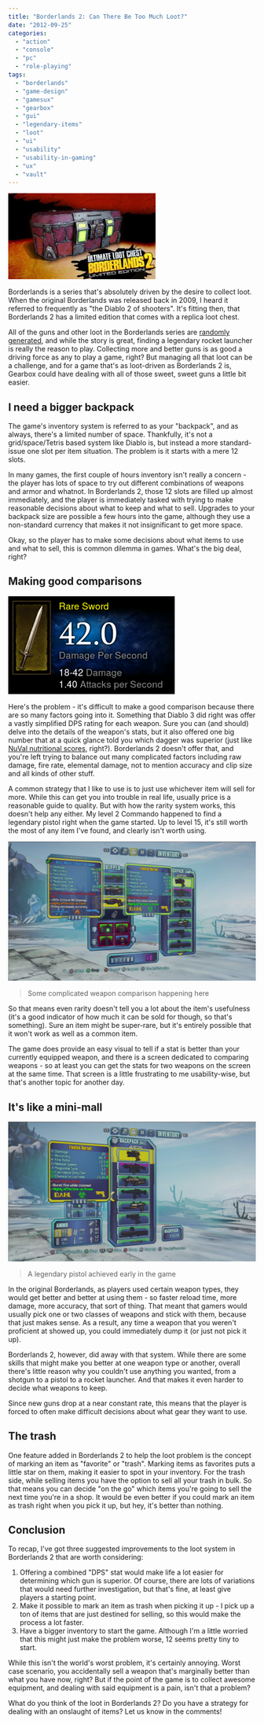 ```yaml
---
title: "Borderlands 2: Can There Be Too Much Loot?"
date: "2012-09-25"
categories: 
  - "action"
  - "console"
  - "pc"
  - "role-playing"
tags: 
  - "borderlands"
  - "game-design"
  - "gamesux"
  - "gearbox"
  - "gui"
  - "legendary-items"
  - "loot"
  - "ui"
  - "usability"
  - "usability-in-gaming"
  - "ux"
  - "vault"
---
```


![](images/lootchest-300x175.jpg "lootchest")

Borderlands is a series that's absolutely driven by the desire to collect loot. When the original Borderlands was released back in 2009, I heard it referred to frequently as "the Diablo 2 of shooters". It's fitting then, that Borderlands 2 has a limited edition that comes with a replica loot chest.

All of the guns and other loot in the Borderlands series are [randomly generated](http://borderlands.wikia.com/wiki/Weapons), and while the story is great, finding a legendary rocket launcher is really the reason to play. Collecting more and better guns is as good a driving force as any to play a game, right? But managing all that loot can be a challenge, and for a game that's as loot-driven as Borderlands 2 is, Gearbox could have dealing with all of those sweet, sweet guns a little bit easier.

## I need a bigger backpack

The game's inventory system is referred to as your "backpack", and as always, there's a limited number of space. Thankfully, it's not a grid/space/Tetris based system like Diablo is, but instead a more standard-issue one slot per item situation. The problem is it starts with a mere 12 slots.

In many games, the first couple of hours inventory isn't really a concern - the player has lots of space to try out different combinations of weapons and armor and whatnot. In Borderlands 2, those 12 slots are filled up almost immediately, and the player is immediately tasked with trying to make reasonable decisions about what to keep and what to sell. Upgrades to your backpack size are possible a few hours into the game, although they use a non-standard currency that makes it not insignificant to get more space.

Okay, so the player has to make some decisions about what items to use and what to sell, this is common dilemma in games. What's the big deal, right?

## Making good comparisons

![](images/ah-average-damage-cropped-more.png "ah - average damage cropped more")

Here's the problem - it's difficult to make a good comparison because there are so many factors going into it. Something that Diablo 3 did right was offer a vastly simplified DPS rating for each weapon. Sure you can (and should) delve into the details of the weapon's stats, but it also offered one big number that at a quick glance told you which dagger was superior (just like [NuVal nutritional scores](http://www.nuval.com/), right?). Borderlands 2 doesn't offer that, and you're left trying to balance out many complicated factors including raw damage, fire rate, elemental damage, not to mention accuracy and clip size and all kinds of other stuff.

A common strategy that I like to use is to just use whichever item will sell for more. While this can get you into trouble in real life, usually price is a reasonable guide to quality. But with how the rarity system works, this doesn't help any either. My level 2 Commando happened to find a legendary pistol right when the game started. Up to level 15, it's still worth the most of any item I've found, and clearly isn't worth using.

![](images/comparing-weapons.jpg "comparing weapons")
> Some complicated weapon comparison happening here

So that means even rarity doesn't tell you a lot about the item's usefulness (it's a good indicator of how much it can be sold for though, so that's something). Sure an item might be super-rare, but it's entirely possible that it won't work as well as a common item.

The game does provide an easy visual to tell if a stat is better than your currently equipped weapon, and there is a screen dedicated to comparing weapons - so at least you can get the stats for two weapons on the screen at the same time. That screen is a little frustrating to me usability-wise, but that's another topic for another day.

## It's like a mini-mall

![](images/orange-gun-in-backpack.jpg "orange gun in backpack")
> A legendary pistol achieved early in the game

In the original Borderlands, as players used certain weapon types, they would get better and better at using them - so faster reload time, more damage, more accuracy, that sort of thing. That meant that gamers would usually pick one or two classes of weapons and stick with them, because that just makes sense. As a result, any time a weapon that you weren't proficient at showed up, you could immediately dump it (or just not pick it up).

Borderlands 2, however, did away with that system. While there are some skills that might make you better at one weapon type or another, overall there's little reason why you couldn't use anything you wanted, from a shotgun to a pistol to a rocket launcher. And that makes it even harder to decide what weapons to keep.

Since new guns drop at a near constant rate, this means that the player is forced to often make difficult decisions about what gear they want to use.

## The trash

One feature added in Borderlands 2 to help the loot problem is the concept of marking an item as "favorite" or "trash". Marking items as favorites puts a little star on them, making it easier to spot in your inventory. For the trash side, while selling items you have the option to sell all your trash in bulk. So that means you can decide "on the go" which items you're going to sell the next time you're in a shop. It would be even better if you could mark an item as trash right when you pick it up, but hey, it's better than nothing.

## Conclusion

To recap, I've got three suggested improvements to the loot system in Borderlands 2 that are worth considering:

1. Offering a combined "DPS" stat would make life a lot easier for determining which gun is superior. Of course, there are lots of variations that would need further investigation, but that's fine, at least give players a starting point.
2. Make it possible to mark an item as trash when picking it up - I pick up a ton of items that are just destined for selling, so this would make the process a lot faster.
3. Have a bigger inventory to start the game. Although I'm a little worried that this might just make the problem worse, 12 seems pretty tiny to start.

While this isn't the world's worst problem, it's certainly annoying. Worst case scenario, you accidentally sell a weapon that's marginally better than what you have now, right? But if the point of the game is to collect awesome equipment, and dealing with said equipment is a pain, isn't that a problem?

What do you think of the loot in Borderlands 2? Do you have a strategy for dealing with an onslaught of items? Let us know in the comments!
